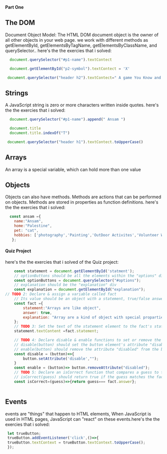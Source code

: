  **Part One**
 ## The DOM
Document Object Model: The HTML DOM document object is the owner of all other objects in your web page.
we work with different methods as getElementById, getElementsByTagName, getElementsByClassName, and querySelector..
here's the the exercies that i solved:
```javascript
  document.querySelector("#p1-name").textContect
```
```javascript
  document.getElementById("p2-symbol").textContect = 'X'
```
```javascript
 document.querySelector("header h2").textContect=" A game You Know and like"
```



## Strings
A JavaScript string is zero or more characters written inside quotes.
here's the the exercies that i solved:
```javascript
  document.querySelector("#p1-name").append(" Ansam ")
```
```javascript
  document.title
  document.title.indexOf("T")
```
```javascript
 document.querySelector("header h1").textContect.toUpperCase()
```
## Arrays
An array is a special variable, which can hold more than one value

## Objects
Objects can also have methods.
Methods are actions that can be performed on objects.
Methods are stored in properties as function definitions.
here's the the exercies that i solved:
```javascript
  const ansam ={
    name:"Ansam",
    home:"Palestine",
    pet: "cat",
    hobbies: ['photography','Painting','OutDoor Activites','Volunteer Work']
   };
```
#### Quiz Project
here's the the exercies that i solved of the Quiz project:
```javascript
    const statement = document.getElementById('statment');
    // optionButtons should be all the elements within the "options" div
    const optionButtons = document.querySelector("#options");
    // explanation should be the "explanation" div
    const explanation = document.getElementById("explanation");
// TODO 2: Declare & assign a variable called fact
    // Its value should be an object with a statement, true/false answer, and explanation 
    const fact ={
        statement:"Arrays are like object",
        answer: true,
        explanation: "Array are a kind of object with special proparties"
    };    
    // TODO 3: Set the text of the statement element to the fact's statement
    statement.textContent =fact.statement;

    // TODO 4: Declare disable & enable functions to set or remove the "disabled" attribute from a given button element
    // disable(button) should set the button element's attribute "disabled" to the value ""
    // enable(button) should remove the attribute "disabled" from the button element
    const disable = (button)=>{
        button.setAttribute('disable',"");
    }
    const enable = (button)=> button.removeAttribute("disabled");
    // TODO 5: Declare an isCorrect function that compares a guess to the right answer
    // isCorrect(guess) should return true if the guess matches the fact's answer
    const isCorrect=(guess)=>{return guess=== fact.answer};
    
```
## Events
events are "things" that happen to HTML elements, When JavaScript is used in HTML pages, JavaScript can "react" on these events.here's the the exercies that i solved:
```jsx
 let trueButton;
 trueButton.addEventListener('click',()=>{
 trueButton.textContext = trueButton.textContext.toUpperCase();
 });
```


